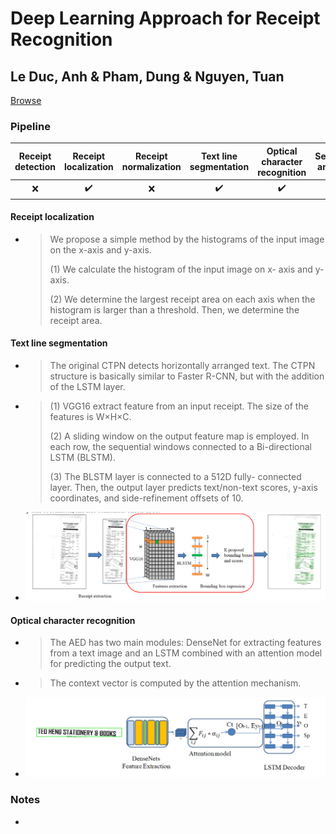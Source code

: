 # Deep Learning Approach for Receipt Recognition

## Le Duc, Anh & Pham, Dung & Nguyen, Tuan

[Browse](https://arxiv.org/pdf/1905.12817)

### Pipeline

| Receipt detection | Receipt localization | Receipt normalization | Text line segmentation | Optical character recognition | Semantic analysis |
|:-----------------:|:--------------------:|:---------------------:|:----------------------:|:-----------------------------:|:-----------------:|
| ❌                 | ✔️                   | ❌                     | ✔️                     | ✔️                            | ❌                 |

#### Receipt localization

* > We propose a simple method by the histograms of the
  > input image on the x-axis and y-axis.
  > 
  > (1) We calculate the histogram of the input image on x-
  > axis and y-axis.
  > 
  > (2) We determine the largest receipt area on each axis
  > when the histogram is larger than a threshold. Then, we
  > determine the receipt area.

#### Text line segmentation

* > The original CTPN detects horizontally arranged text. The
  > CTPN structure is basically similar to Faster R-CNN, but with
  > the addition of the LSTM layer.
* > (1) VGG16 extract feature from an input receipt. The
  > size of the features is W×H×C.
  > 
  > (2) A sliding window on the output feature map is
  > employed. In each row, the sequential windows connected to
  > a Bi-directional LSTM (BLSTM).
  > 
  > (3) The BLSTM layer is connected to a 512D fully-
  > connected layer. Then, the output layer predicts text/non-text
  > scores, y-axis coordinates, and side-refinement offsets of 10.
* ![](images/le2019deep/ctpn.png)

#### Optical character recognition

- > The AED has two main modules: DenseNet for extracting features from a text image and an LSTM combined with an attention model for
  > predicting the output text.
- > The context vector is computed by the attention mechanism.
- ![](images/le2019deep/aed.png)

### Notes

* 

